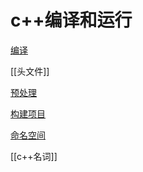 # c++编译和运行

[编译](C++_Compile.md)

[[头文件]]

[预处理](c++_preprocess.md)

[构建项目](c++_Structure_Project.md)

[命名空间](c++_NameSpace.md)

[[c++名词]]
